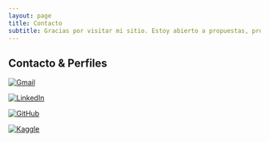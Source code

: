 ```yaml
---
layout: page
title: Contacto
subtitle: Gracias por visitar mi sitio. Estoy abierto a propuestas, proyectos o simplemente intercambiar ideas.
---
```

Contacto & Perfiles
---

[![Gmail](https://img.shields.io/badge/Gmail-nicolas.ottero%40gmail.com-D14836?style=for-the-badge&logo=gmail&logoColor=white)](mailto:nicolas.ottero@gmail.com)

[![LinkedIn](https://img.shields.io/badge/LinkedIn-Nicolás%20Ottero-0A66C2?style=for-the-badge&logo=linkedin&logoColor=white)](https://www.linkedin.com/in/nicolás-ottero-68b8182b8/)

[![GitHub](https://img.shields.io/badge/GitHub-nico--ottero-181717?style=for-the-badge&logo=github&logoColor=white)](https://github.com/nico-ottero)

[![Kaggle](https://img.shields.io/badge/Kaggle-nicolsottero-20BEFF?style=for-the-badge&logo=kaggle&logoColor=white)](https://www.kaggle.com/nicolsottero)



